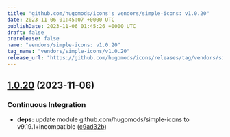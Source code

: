 ```yaml
---
title: "github.com/hugomods/icons's vendors/simple-icons: v1.0.20"
date: 2023-11-06 01:45:07 +0000 UTC
publishDate: 2023-11-06 01:45:26 +0000 UTC
draft: false
prerelease: false
name: "vendors/simple-icons: v1.0.20"
tag_name: "vendors/simple-icons/v1.0.20"
release_url: "https://github.com/hugomods/icons/releases/tag/vendors/simple-icons/v1.0.20"
---
```


## [1.0.20](https://github.com/hugomods/icons/compare/vendors/simple-icons/v1.0.19...vendors/simple-icons/v1.0.20) (2023-11-06)


### Continuous Integration

* **deps:** update module github.com/hugomods/simple-icons to v9.19.1+incompatible ([c9ad32b](https://github.com/hugomods/icons/commit/c9ad32bcb52bec315b678c798eb6d48e698b98e5))
